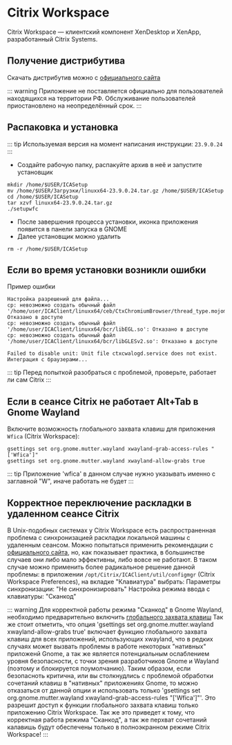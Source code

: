 # Citrix Workspace

Citrix Workspace — клиентский компонент XenDesktop и XenApp, разработанный Citrix Systems.

## Получение дистрибутива

Скачать дистрибутив можно с [официального сайта](https://www.citrix.com/downloads/workspace-app/linux/workspace-app-for-linux-latest.html)

::: warning
Приложение не поставляется официально для пользователей находящихся на территории РФ. Обслуживание пользователей приостановлено на неопределённый срок.
:::

## Распаковка и установка

::: tip
Используемая версия на момент написания инструкции: `23.9.0.24`
:::

- Создайте рабочую папку, распакуйте архив в неё и запустите установщик

```shell
mkdir /home/$USER/ICASetup
mv /home/$USER/Загрузки/linuxx64-23.9.0.24.tar.gz /home/$USER/ICASetup
cd /home/$USER/ICASetup
tar xzvf linuxx64-23.9.0.24.tar.gz
./setupwfc
```

- После завершения процесса установки, иконка приложения появится в панели запуска в GNOME
- Далее установщик можно удалить

```shell
rm -r /home/$USER/ICASetup
```

## Если во время установки возникли ошибки

Пример ошибки

```
Настройка разрешений для файла...
cp: невозможно создать обычный файл '/home/user/ICAClient/linuxx64/ceb/CtxChromiumBrowser/thread_type.mojom.m.js': Отказано в доступе
cp: невозможно создать обычный файл '/home/user/ICAClient/linuxx64/bcr/libEGL.so': Отказано в доступе
cp: невозможно создать обычный файл '/home/user/ICAClient/linuxx64/bcr/libGLESv2.so': Отказано в доступе

Failed to disable unit: Unit file ctxcwalogd.service does not exist.
Интеграция с браузерами...
```

::: tip
Перед попыткой разобраться с проблемой, проверьте, работает ли сам Citrix
:::

## Если в сеансе Citrix не работает Alt+Tab в Gnome Wayland
Включите возможность <a id="xwayland-allow-grabs">глобального захвата клавиш</a> для приложения   `Wfica` (Citrix Workspace):

```
gsettings set org.gnome.mutter.wayland xwayland-grab-access-rules "['Wfica']"
gsettings set org.gnome.mutter.wayland xwayland-allow-grabs true
```
::: tip
Приложение 'wfica' в данном случае нужно указывать именно с заглавной "W", иначе работать не будет 
:::

## Корректное переключение раскладки в удаленном сеансе Citrix
В Unix-подобных системах у Citrix Workspace есть распространенная проблема с синхронизацией раскладки локальной машины с удаленным сеансом.
Можно попытаться применить рекомендации с [официального сайта](https://help-docs.citrix.com/ru-ru/citrix-workspace-app/linux/keyboard.html), но, как показывает практика, в большинстве случаев они либо мало эффективны, либо вовсе не работают. 
В таком случае можно применить более радикальное решение данной проблемы: в приложении `/opt/Citrix/ICAClient/util/configmgr` (Citrix Workspace Preferences), на вкладке "Клавиатура"
выбрать:
Параметры синхронизации: "Не синхронизировать"
Настройка режима ввода с клавиатуры: "Сканкод"

::: warning
Для корректной работы режима "Сканкод" в Gnome Wayland, необходимо предварительно включить [глобального захвата клавиш](#xwayland-allow-grabs)
Так же стоит отметить, что опция 'gsettings set org.gnome.mutter.wayland xwayland-allow-grabs true' включает функцию глобального захвата клавиш для всех приложений, использующих xwayland, что в редких случаях может вызвать проблемы в работе некоторых "нативных" приложенй Gnome, а так же является потенциальным ослаблением уровня безопасности, с точки зрения разработчиков Gnome и Wayland (поэтому и блокируется поумолчанию). 
Таким образом, если безопасноть критична, или вы столкнудлись с проблемой обработки сочетаний клавиш в "нативных" приложениях Gnome, то можно отказаться от данной опции и использовать только  'gsettings set org.gnome.mutter.wayland xwayland-grab-access-rules "['Wfica']"'.
Это разрешит доступ к функции глобального захвата клавиш только приложению Citrix Workspace. Так же это приведет к тому, что корректная работа режима "Сканкод", а так же перхват сочетаний калавишь будут обеспечены только в полноэкранном режиме Citrix Workspace!
:::
